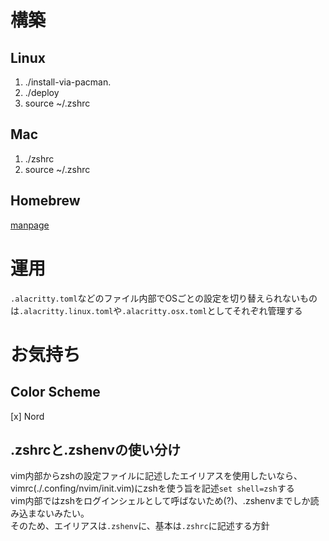 # 構築
## Linux

1. ./install-via-pacman.
2. ./deploy
3. source ~/.zshrc

## Mac

1. ./zshrc
2. source ~/.zshrc


## Homebrew

[manpage](https://docs.brew.sh/Manpage#bundle-subcommand)

# 運用
`.alacritty.toml`などのファイル内部でOSごとの設定を切り替えられないものは`.alacritty.linux.toml`や`.alacritty.osx.toml`としてそれぞれ管理する

# お気持ち
## Color Scheme

[x] Nord

## .zshrcと.zshenvの使い分け

vim内部からzshの設定ファイルに記述したエイリアスを使用したいなら、vimrc(./.confing/nvim/init.vim)にzshを使う旨を記述`set shell=zsh`する  
vim内部ではzshをログインシェルとして呼ばないため(?)、.zshenvまでしか読み込まないみたい。  
そのため、エイリアスは`.zshenv`に、基本は`.zshrc`に記述する方針  
